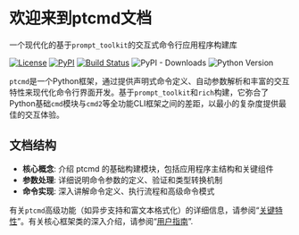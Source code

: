 # 欢迎来到ptcmd文档

一个现代化的基于`prompt_toolkit`的交互式命令行应用程序构建库

[![License](https://img.shields.io/github/license/Visecy/ptcmd.svg)](LICENSE)
[![PyPI](https://img.shields.io/pypi/v/ptcmd.svg)](https://pypi.python.org/pypi/ptcmd)
[![Build Status](https://github.com/Visecy/ptcmd/actions/workflows/test_cov.yml/badge.svg)](https://github.com/Visecy/ptcmd/actions)
![PyPI - Downloads](https://img.shields.io/pypi/dw/ptcmd)
![Python Version](https://img.shields.io/badge/python-3.8%20|%203.9%20|%203.10%20|%203.11%20|%203.12%20|%203.13-blue.svg)

`ptcmd`是一个Python框架，通过提供声明式命令定义、自动参数解析和丰富的交互特性来现代化命令行界面开发。基于`prompt_toolkit`和`rich`构建，它弥合了Python基础`cmd`模块与`cmd2`等全功能CLI框架之间的差距，以最小的复杂度提供最佳的交互体验。

## 文档结构

- **核心概念**: 介绍 ptcmd 的基础构建模块，包括应用程序主结构和关键组件
- **参数处理**: 详细说明命令参数的定义、验证和类型转换机制
- **命令实现**: 深入讲解命令定义、执行流程和高级命令模式

有关`ptcmd`高级功能（如异步支持和富文本格式化）的详细信息，请参阅“[关键特性](feature.md)”。有关核心框架类的深入介绍，请参阅“[用户指南](./user_guide/index.md)”.
